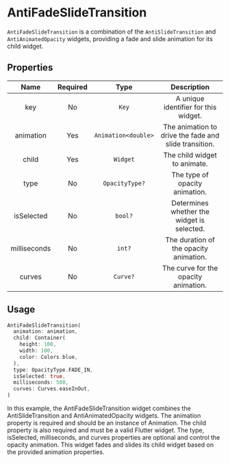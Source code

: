 # AntiFadeSlideTransition

`AntiFadeSlideTransition` is a combination of the `AntiSlideTransition` and `AntiAnimatedOpacity` widgets, providing a fade and slide animation for its child widget.

## Properties

|     Name     | Required |        Type         |                      Description                      |
| :----------: | :------: | :-----------------: | :---------------------------------------------------: |
|     key      |    No    |        `Key`        |         A unique identifier for this widget.          |
|  animation   |   Yes    | `Animation<double>` | The animation to drive the fade and slide transition. |
|    child     |   Yes    |      `Widget`       |             The child widget to animate.              |
|     type     |    No    |   `OpacityType?`    |            The type of opacity animation.             |
|  isSelected  |    No    |       `bool?`       |      Determines whether the widget is selected.       |
| milliseconds |    No    |       `int?`        |        The duration of the opacity animation.         |
|    curves    |    No    |      `Curve?`       |         The curve for the opacity animation.          |

## Usage

```dart
AntiFadeSlideTransition(
  animation: animation,
  child: Container(
    height: 100,
    width: 100,
    color: Colors.blue,
  ),
  type: OpacityType.FADE_IN,
  isSelected: true,
  milliseconds: 500,
  curves: Curves.easeInOut,
)
```

In this example, the AntiFadeSlideTransition widget combines the AntiSlideTransition and AntiAnimatedOpacity widgets. The animation property is required and should be an instance of Animation<double>. The child property is also required and must be a valid Flutter widget. The type, isSelected, milliseconds, and curves properties are optional and control the opacity animation. This widget fades and slides its child widget based on the provided animation properties.
